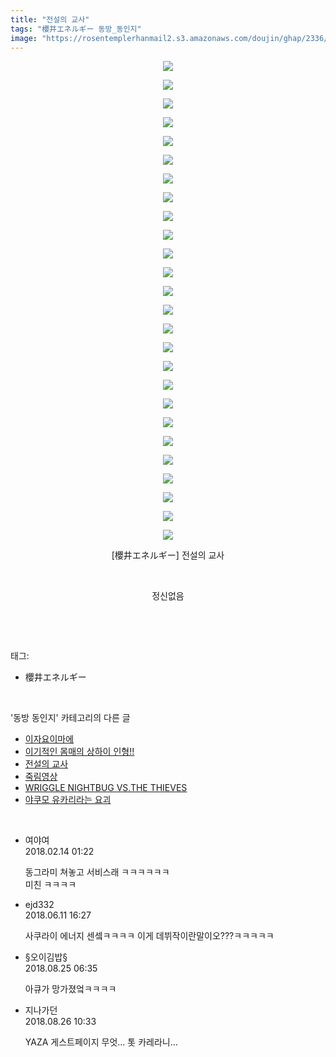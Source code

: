 ```yaml
---
title: "전설의 교사"
tags: "櫻井エネルギー 동방_동인지"
image: "https://rosentemplerhanmail2.s3.amazonaws.com/doujin/ghap/2336/001.jpg"
---
```

<div class="article">
<p style="text-align: center; clear: none; float: none;"><img src="{{ site.imgserver12 }}/ghap/2336/001.jpg"/></p>
<p style="text-align: center; clear: none; float: none;"><img src="{{ site.imgserver12 }}/ghap/2336/002.jpg"/></p>
<p style="text-align: center; clear: none; float: none;"><img src="{{ site.imgserver12 }}/ghap/2336/003.jpg"/></p>
<p style="text-align: center; clear: none; float: none;"><img src="{{ site.imgserver12 }}/ghap/2336/004.jpg"/></p>
<p style="text-align: center; clear: none; float: none;"><img src="{{ site.imgserver12 }}/ghap/2336/005.jpg"/></p>
<p style="text-align: center; clear: none; float: none;"><img src="{{ site.imgserver12 }}/ghap/2336/006.jpg"/></p>
<p style="text-align: center; clear: none; float: none;"><img src="{{ site.imgserver12 }}/ghap/2336/007.jpg"/></p>
<p style="text-align: center; clear: none; float: none;"><img src="{{ site.imgserver12 }}/ghap/2336/008.jpg"/></p>
<p style="text-align: center; clear: none; float: none;"><img src="{{ site.imgserver12 }}/ghap/2336/009.jpg"/></p>
<p style="text-align: center; clear: none; float: none;"><img src="{{ site.imgserver12 }}/ghap/2336/010.jpg"/></p>
<p style="text-align: center; clear: none; float: none;"><img src="{{ site.imgserver12 }}/ghap/2336/011.jpg"/></p>
<p style="text-align: center; clear: none; float: none;"><img src="{{ site.imgserver12 }}/ghap/2336/012.jpg"/></p>
<p style="text-align: center; clear: none; float: none;"><img src="{{ site.imgserver12 }}/ghap/2336/013.jpg"/></p>
<p style="text-align: center; clear: none; float: none;"><img src="{{ site.imgserver12 }}/ghap/2336/014.jpg"/></p>
<p style="text-align: center; clear: none; float: none;"><img src="{{ site.imgserver12 }}/ghap/2336/015.jpg"/></p>
<p style="text-align: center; clear: none; float: none;"><img src="{{ site.imgserver12 }}/ghap/2336/016.jpg"/></p>
<p style="text-align: center; clear: none; float: none;"><img src="{{ site.imgserver12 }}/ghap/2336/017.jpg"/></p>
<p style="text-align: center; clear: none; float: none;"><img src="{{ site.imgserver12 }}/ghap/2336/018.jpg"/></p>
<p style="text-align: center; clear: none; float: none;"><img src="{{ site.imgserver12 }}/ghap/2336/019.jpg"/></p>
<p style="text-align: center; clear: none; float: none;"><img src="{{ site.imgserver12 }}/ghap/2336/020.jpg"/></p>
<p style="text-align: center; clear: none; float: none;"><img src="{{ site.imgserver12 }}/ghap/2336/021.jpg"/></p>
<p style="text-align: center; clear: none; float: none;"><img src="{{ site.imgserver12 }}/ghap/2336/022.jpg"/></p>
<p style="text-align: center; clear: none; float: none;"><img src="{{ site.imgserver12 }}/ghap/2336/023.jpg"/></p>
<p style="text-align: center; clear: none; float: none;"><img src="{{ site.imgserver12 }}/ghap/2336/024.jpg"/></p>
<p style="text-align: center; clear: none; float: none;"><img src="{{ site.imgserver12 }}/ghap/2336/025.jpg"/></p>
<p style="text-align: center; clear: none; float: none;"><img src="{{ site.imgserver12 }}/ghap/2336/026.jpg"/></p>
<p style="text-align: center; clear: none; float: none;">[櫻井エネルギー] 전설의 교사</p>
<p style="text-align: center; clear: none; float: none;"><br/></p>
<p style="text-align: center; clear: none; float: none;">정신없음</p>
<p><br/></p>
</div><br/>
<div class="tagTrail">
<p>태그: </p>
<ul>
<li>櫻井エネルギー</li>
</ul>
</div><br/>
<div class="another">
<p>'동방 동인지' 카테고리의 다른 글</p>
<ul>
<li><a href="/ghap_2338">이자요이마에</a></li>
<li><a href="/ghap_2337">이기적인 몸매의 상하이 인형!!</a></li>
<li><a href="/ghap_2336">전설의 교사</a></li>
<li><a href="/ghap_2335">죽림영상</a></li>
<li><a href="/ghap_2334">WRIGGLE NIGHTBUG VS.THE THIEVES</a></li>
<li><a href="/ghap_2332">야쿠모 유카리라는 요괴</a></li>
</ul>
</div><br/>
<div class="cb_module cb_fluid">
<div class="cb_wrt cb_profile">
<div class="comment">
<ul>
<li class="cb_thumb_off" id="comment15199264">
<div class="cb_comment_area">
<div class="cb_info_area">
<div class="cb_section">
<span class="cb_nick_name">여야여</span>
</div>
<div class="cb_section">
<span class="cb_date">2018.02.14 01:22 </span>
</div>
</div>
<div class="cb_dsc_comment">
<p class="cb_dsc">
											동그라미 쳐놓고 서비스래 ㅋㅋㅋㅋㅋㅋ<br/>
미친 ㅋㅋㅋㅋ
										</p>
</div>
</div></li>
<li class="cb_thumb_off" id="comment15269341">
<div class="cb_comment_area">
<div class="cb_info_area">
<div class="cb_section">
<span class="cb_nick_name">ejd332</span>
</div>
<div class="cb_section">
<span class="cb_date">2018.06.11 16:27 </span>
</div>
</div>
<div class="cb_dsc_comment">
<p class="cb_dsc">
											사쿠라이 에너지 센셐ㅋㅋㅋㅋ 이게 데뷔작이란말이오???ㅋㅋㅋㅋㅋ
										</p>
</div>
</div></li>
<li class="cb_thumb_off" id="comment15317003">
<div class="cb_comment_area">
<div class="cb_info_area">
<div class="cb_section">
<span class="cb_nick_name">§오이김밥§</span>
</div>
<div class="cb_section">
<span class="cb_date">2018.08.25 06:35 </span>
</div>
</div>
<div class="cb_dsc_comment">
<p class="cb_dsc">
											아큐가 망가졌엌ㅋㅋㅋㅋ
										</p>
</div>
</div></li>
<li class="cb_thumb_off" id="comment15317863">
<div class="cb_comment_area">
<div class="cb_info_area">
<div class="cb_section">
<span class="cb_nick_name">지나가던</span>
</div>
<div class="cb_section">
<span class="cb_date">2018.08.26 10:33 </span>
</div>
</div>
<div class="cb_dsc_comment">
<p class="cb_dsc">
											YAZA 게스트페이지 무엇... 톳 카레라니...
										</p>
</div>
</div></li>
</ul>
</div>
</div><!-- commentList close -->
</div><br/>
